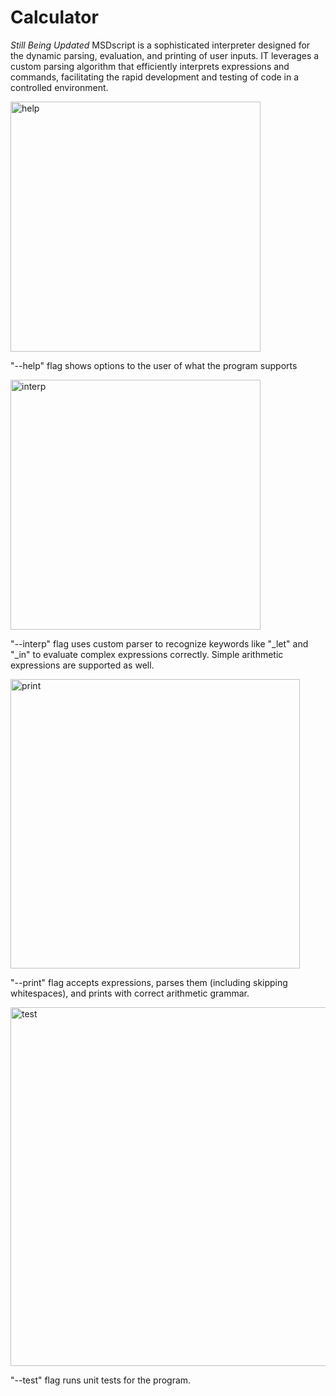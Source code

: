 # Calculator
*Still Being Updated* MSDscript is a sophisticated interpreter designed for the dynamic parsing, evaluation, and printing of user inputs. IT leverages a custom parsing algorithm that efficiently interprets expressions and commands, facilitating the rapid development and testing of code in a controlled environment. 


<img width="400" alt="help" src="https://github.com/SarahBateman22/MSDscript/assets/142822160/cbbe3152-f0c3-4678-8caf-03ac33075b13">

"--help" flag shows options to the user of what the program supports



<img width="400" alt="interp" src="https://github.com/SarahBateman22/MSDscript/assets/142822160/fc99c1ac-f7be-439a-b6f6-2bf76acfc5f0">

"--interp" flag uses custom parser to recognize keywords like "_let" and "_in" to evaluate complex expressions correctly. Simple arithmetic expressions are supported as well.



<img width="463" alt="print" src="https://github.com/SarahBateman22/MSDscript/assets/142822160/2b484757-4426-48c9-8258-10f487fa57d1">

"--print" flag accepts expressions, parses them (including skipping whitespaces), and prints with correct arithmetic grammar.



<img width="574" alt="test" src="https://github.com/SarahBateman22/MSDscript/assets/142822160/8a9a76f1-4351-421b-b77d-07ba08375959">

"--test" flag runs unit tests for the program.
